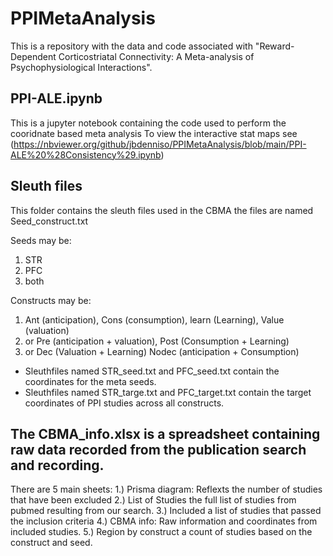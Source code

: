 # PPIMetaAnalysis
This is a repository with the data and code associated with "Reward-Dependent Corticostriatal Connectivity:
A Meta-analysis of Psychophysiological Interactions".

## PPI-ALE.ipynb
This is a jupyter notebook containing the code used to perform the cooridnate based meta analysis
To view the interactive stat maps see (https://nbviewer.org/github/jbdenniso/PPIMetaAnalysis/blob/main/PPI-ALE%20%28Consistency%29.ipynb)

## Sleuth files
This folder contains the sleuth files used in the CBMA the files are named
Seed_construct.txt

  Seeds may be:
  1. STR
  2. PFC
  3. both


  Constructs may be:
  1. Ant (anticipation), Cons (consumption), learn (Learning), Value (valuation)
  2. or Pre (anticipation + valuation), Post (Consumption + Learning)
  3. or Dec (Valuation + Learning) Nodec (anticipation + Consumption)
  
  - Sleuthfiles named STR_seed.txt and PFC_seed.txt contain the coordinates for the meta seeds.
  - Sleuthfiles named STR_targe.txt and PFC_target.txt contain the target coordinates of PPI studies across all constructs.


## The CBMA_info.xlsx is a spreadsheet containing raw data recorded from the publication search and recording.
There are 5 main sheets:
1.) Prisma diagram: Reflexts the number of studies that have been excluded
2.) List of Studies the full list of studies from pubmed resulting from our search.
3.) Included a list of studies that passed the inclusion criteria
4.) CBMA info: Raw information and coordinates from included studies.
5.) Region by construct a count of studies based on the construct and seed.


